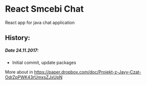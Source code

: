 # React Smcebi Chat

React app for java chat application

## History:

##### Date 24.11.2017:
  - Initial commit, update packages
  
More about in https://paper.dropbox.com/doc/Projekt-z-Javy-Czat-OdrZpPWK43rUmxsZJxUpN
